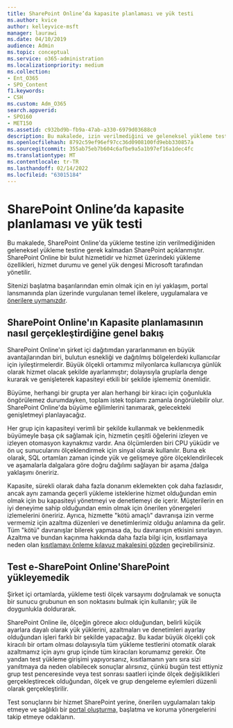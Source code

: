 ```yaml
---
title: SharePoint Online’da kapasite planlaması ve yük testi
ms.author: kvice
author: kelleyvice-msft
manager: laurawi
ms.date: 04/10/2019
audience: Admin
ms.topic: conceptual
ms.service: o365-administration
ms.localizationpriority: medium
ms.collection:
- Ent_O365
- SPO_Content
f1.keywords:
- CSH
ms.custom: Adm_O365
search.appverid:
- SPO160
- MET150
ms.assetid: c932bd9b-fb9a-47ab-a330-6979d03688c0
description: Bu makalede, izin verilmediğini ve geleneksel yükleme testlerini gerçekleştirmeden SharePoint Online'a nasıl dağıtım ver verildiği açıklanmıştır.
ms.openlocfilehash: 8792c59ef96ef97cc36d0908100fd9ebb330857a
ms.sourcegitcommit: 355ab75eb7b604c6afbe9a5a1b97ef16a1dec4fc
ms.translationtype: MT
ms.contentlocale: tr-TR
ms.lasthandoff: 02/14/2022
ms.locfileid: "63015184"
---
```

# <a name="capacity-planning-and-load-testing-sharepoint-online"></a>SharePoint Online’da kapasite planlaması ve yük testi
Bu makalede, SharePoint Online'da yükleme testine izin verilmediğiniden geleneksel yükleme testine gerek kalmadan SharePoint açıklanmıştır. SharePoint Online bir bulut hizmetidir ve hizmet üzerindeki yükleme özellikleri, hizmet durumu ve genel yük dengesi Microsoft tarafından yönetilir.
  
Sitenizi başlatma başarılarından emin olmak için en iyi yaklaşım, portal lansmanında plan üzerinde vurgulanan temel ilkelere, uygulamalara ve [önerilere uymanızdır](planportallaunchroll-out.md).

## <a name="overview-of-how-sharepoint-online-performs-capacity-planning"></a>SharePoint Online'ın Kapasite planlamasının nasıl gerçekleştirdiğine genel bakış 
SharePoint Online'ın şirket içi dağıtımdan yararlanmanın en büyük avantajlarından biri, bulutun esnekliği ve dağıtılmış bölgelerdeki kullanıcılar için iyileştirmelerdir. Büyük ölçekli ortamımız milyonlarca kullanıcıya günlük olarak hizmet olacak şekilde ayarlanmıştır; dolayısıyla gruplarla denge kurarak ve genişleterek kapasiteyi etkili bir şekilde işlememiz önemlidir.
  
Büyüme, herhangi bir grupta yer alan herhangi bir kiracı için çoğunlukla öngörülemez durumdayken, toplam istek toplamı zamanla öngörülebilir olur. SharePoint Online'da büyüme eğilimlerini tanımarak, gelecekteki genişletmeyi planlayacağız.
  
Her grup için kapasiteyi verimli bir şekilde kullanmak ve beklenmedik büyümeyle başa çık sağlamak için, hizmetin çeşitli öğelerini izleyen ve izleyen otomasyon kaynakmız vardır. Ana ölçümlerden biri CPU yüküdir ve ön uç sunucularını ölçeklendirmek için sinyal olarak kullanılır. Buna ek olarak, SQL ortamları zaman içinde yük ve gelişmeye göre ölçeklendirilecek ve aşamalarla dalgalara göre doğru dağılımı sağlayan bir aşama [/](planportallaunchroll-out.md)dalga yaklaşımı öneririz. 

Kapasite, sürekli olarak daha fazla donanım eklemekten çok daha fazlasıdır, ancak aynı zamanda geçerli yükleme isteklerine hizmet olduğundan emin olmak için bu kapasiteyi yönetmeyi ve denetlemeyi de içerir. Müşterilerin en iyi deneyime sahip olduğundan emin olmak için önerilen yönergeleri izlemelerini öneririz. Ayrıca, hizmette "kötü amaçlı" davranışa izin verme vermemiz için azaltma düzenleri ve denetimlerimiz olduğu anlamına da gelir. Tüm "kötü" davranışlar bilerek yapmasa da, bu davranışın etkisini sınırlayın. Azaltma ve bundan kaçınma hakkında daha fazla bilgi için, kısıtlamaya neden olan [kısıtlamayı önleme kılavuz makalesini gözden](/sharepoint/dev/general-development/how-to-avoid-getting-throttled-or-blocked-in-sharepoint-online) geçirebilirsiniz.

## <a name="why-you-cannot-load-test-sharepoint-online"></a>Test e-SharePoint Online'SharePoint yükleyemedik
Şirket içi ortamlarda, yükleme testi ölçek varsayımı doğrulamak ve sonuçta bir sunucu grubunun en son noktasını bulmak için kullanılır; yük ile doygunlukla doldurarak. 

SharePoint Online ile, ölçeğin görece akıcı olduğundan, belirli küçük ayarlara dayalı olarak yük yüklerini, azaltmaları ve denetimleri ayarlay olduğundan işleri farklı bir şekilde yapacağız. Bu kadar büyük ölçekli çok kiracılı bir ortam olması dolayısıyla tüm yükleme testlerini otomatik olarak azaltmamız için aynı grup içinde tüm kiracıları korumamız gerekir. Öte yandan test yükleme girişimi yapıyorsanız, kısıtlamanın yanı sıra sizi yanıltmaya da neden olabilecek sonuçlar alırsınız, çünkü bugün test ettiyniz grup test penceresinde veya test sonrası saatleri içinde ölçek değişiklikleri gerçekleştirecek olduğundan, ölçek ve grup dengeleme eylemleri düzenli olarak gerçekleştirilir.

Test sonuçlarını bir hizmet SharePoint yerine, önerilen uygulamaları takip etmeye ve sağlıklı bir [portal oluşturma,](/sharepoint/portal-health) başlatma ve koruma yönergelerini takip etmeye odaklanın.